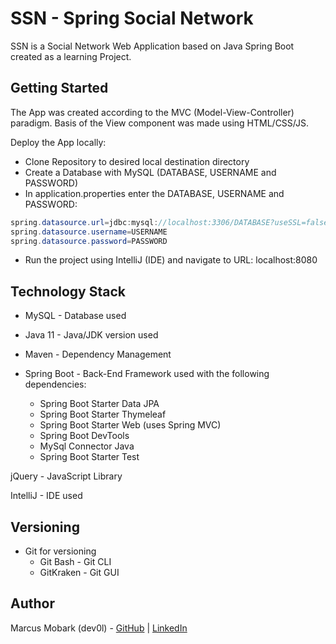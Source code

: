 # SSN - Spring Social Network

SSN is a Social Network Web Application based on Java Spring Boot created as a learning Project.

## Getting Started
The App was created according to the MVC (Model-View-Controller) paradigm. Basis of the View component was made using HTML/CSS/JS.

Deploy the App locally:

* Clone Repository to desired local destination directory
* Create a Database with MySQL (DATABASE, USERNAME and PASSWORD)
* In application.properties enter the DATABASE, USERNAME and PASSWORD:
```Java
spring.datasource.url=jdbc:mysql://localhost:3306/DATABASE?useSSL=false&serverTimezone=UTC
spring.datasource.username=USERNAME
spring.datasource.password=PASSWORD
```
* Run the project using IntelliJ (IDE) and navigate to URL: localhost:8080

## Technology Stack
* MySQL - Database used

* Java 11 - Java/JDK version used

* Maven - Dependency Management

* Spring Boot - Back-End Framework used with the following dependencies:
  * Spring Boot Starter Data JPA
  * Spring Boot Starter Thymeleaf
  * Spring Boot Starter Web (uses Spring MVC)
  * Spring Boot DevTools
  * MySql Connector Java
  * Spring Boot Starter Test

jQuery - JavaScript Library

IntelliJ - IDE used

## Versioning
* Git for versioning
  * Git Bash - Git CLI
  * GitKraken - Git GUI

## Author
Marcus Mobark (dev0l) - [GitHub](https://www.github.com/dev0l) | [LinkedIn](https://se.linkedin.com/in/marcus-mobark-43358386)
